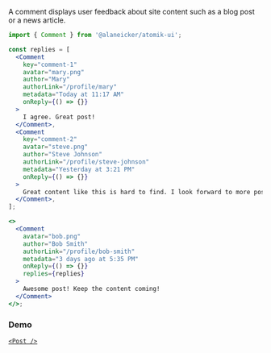 A comment displays user feedback about site content such as a blog post or a news article.

```jsx
import { Comment } from '@alaneicker/atomik-ui';

const replies = [
  <Comment
    key="comment-1"
    avatar="mary.png"
    author="Mary"
    authorLink="/profile/mary"
    metadata="Today at 11:17 AM"
    onReply={() => {}}
  >
    I agree. Great post!
  </Comment>,
  <Comment
    key="comment-2"
    avatar="steve.png"
    author="Steve Johnson"
    authorLink="/profile/steve-johnson"
    metadata="Yesterday at 3:21 PM"
    onReply={() => {}}
  >
    Great content like this is hard to find. I look forward to more posts.
  </Comment>,
];

<>
  <Comment
    avatar="bob.png"
    author="Bob Smith"
    authorLink="/profile/bob-smith"
    metadata="3 days ago at 5:35 PM"
    onReply={() => {}}
    replies={replies}
  >
    Awesome post! Keep the content coming!
  </Comment>
</>;
```

### Demo

[`<Post />`](/#/Content/Post)
